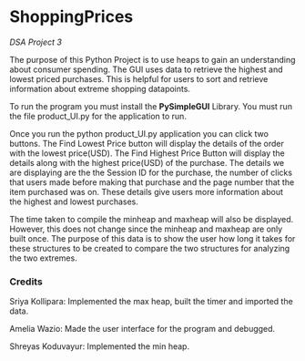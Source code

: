 # ShoppingPrices
*DSA Project 3*

The purpose of this Python Project is to use heaps to gain an understanding about consumer spending. The GUI uses data to retrieve the highest and lowest priced purchases. This is helpful for users to sort and retrieve information about extreme shopping datapoints.

To run the program you must install the **PySimpleGUI** Library.
You must run the file product_UI.py for the application to run.

Once you run the python product_UI.py application you can click two buttons. The Find Lowest Price button will display the details of the order with the lowest price(USD). The Find Highest Price Button will display the details along with the highest price(USD) of the purchase. The details we are displaying are the the Session ID for the purchase, the number of clicks that users made before making that purchase and the page number that the item purchased was on. These details give users more information about the highest and lowest purchases.

The time taken to compile the minheap and maxheap will also be displayed. However, this does not change since the minheap and maxheap are only built once. The purpose of this data is to show the user how long it takes for these structures to be created to compare the two structures for analyzing the two extremes.

### Credits
Sriya Kollipara: Implemented the max heap, built the timer and imported the data.

Amelia Wazio: Made the user interface for the program and debugged.

Shreyas Koduvayur: Implemented the min heap.
